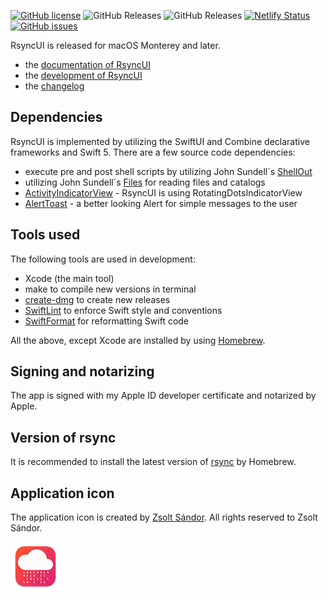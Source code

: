[![GitHub license](https://img.shields.io/github/license/rsyncOSX/RsyncUI)](https://github.com/rsyncOSX/RsyncUI/blob/main/Licence.MD)   ![GitHub Releases](https://img.shields.io/github/downloads/rsyncosx/RsyncUI/v1.3.6/total)  ![GitHub Releases](https://img.shields.io/github/downloads/rsyncosx/RsyncUI/v1.3.0/total)  [![Netlify Status](https://api.netlify.com/api/v1/badges/1d14d49b-ff14-4142-b135-771db071b58a/deploy-status)](https://app.netlify.com/sites/rsyncui/deploys) [![GitHub issues](https://img.shields.io/github/issues/rsyncOSX/RsyncUI)](https://github.com/rsyncOSX/RsyncUI/issues)

RsyncUI is released for macOS Monterey and later.

- the [documentation of RsyncUI](https://rsyncui.netlify.app/)
- the [development of RsyncUI](https://rsyncui.netlify.app/post/development/)
- the [changelog](https://rsyncui.netlify.app/post/changelog/)

## Dependencies

RsyncUI is implemented by utilizing the SwiftUI and Combine declarative frameworks and Swift 5. There are a few source code dependencies:

- execute pre and post shell scripts by utilizing John Sundell´s [ShellOut](https://github.com/JohnSundell/ShellOut)
- utilizing John Sundell´s [Files](https://github.com/JohnSundell/Files) for reading files and catalogs
- [ActivityIndicatorView](https://github.com/exyte/ActivityIndicatorView) - RsyncUI is using RotatingDotsIndicatorView
- [AlertToast](https://github.com/elai950/AlertToast) - a better looking Alert for simple messages to the user

## Tools used

The following tools are used in development:

- Xcode (the main tool)
- make to compile new versions in terminal
- [create-dmg](https://github.com/sindresorhus/create-dmg) to create new releases
- [SwiftLint](https://github.com/realm/SwiftLint) to enforce Swift style and conventions
- [SwiftFormat](https://github.com/nicklockwood/SwiftFormat) for reformatting Swift code

All the above, except Xcode are installed by using [Homebrew](https://brew.sh/).

## Signing and notarizing

The app is signed with my Apple ID developer certificate and notarized by Apple.

## Version of rsync

It is recommended to install the latest version of [rsync](https://rsyncui.netlify.app/post/rsync/) by Homebrew.

## Application icon

The application icon is created by [Zsolt Sándor](https://github.com/graphis). All rights reserved to Zsolt Sándor.

![](icon/rsyncosx.png)
